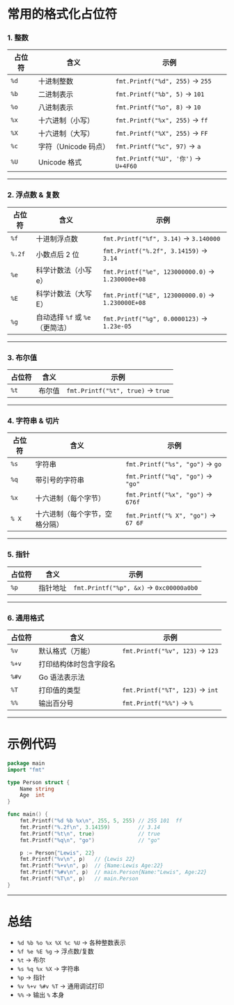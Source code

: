 # 常用的格式化占位符

### 1. 整数

| 占位符 | 含义                 | 示例                                |
| ------ | -------------------- | ----------------------------------- |
| `%d`   | 十进制整数           | `fmt.Printf("%d", 255)` → `255`     |
| `%b`   | 二进制表示           | `fmt.Printf("%b", 5)` → `101`       |
| `%o`   | 八进制表示           | `fmt.Printf("%o", 8)` → `10`        |
| `%x`   | 十六进制（小写）     | `fmt.Printf("%x", 255)` → `ff`      |
| `%X`   | 十六进制（大写）     | `fmt.Printf("%X", 255)` → `FF`      |
| `%c`   | 字符（Unicode 码点） | `fmt.Printf("%c", 97)` → `a`        |
| `%U`   | Unicode 格式         | `fmt.Printf("%U", '你')` → `U+4F60` |

------

### 2. 浮点数 & 复数

| 占位符 | 含义                            | 示例                                             |
| ------ | ------------------------------- | ------------------------------------------------ |
| `%f`   | 十进制浮点数                    | `fmt.Printf("%f", 3.14)` → `3.140000`            |
| `%.2f` | 小数点后 2 位                   | `fmt.Printf("%.2f", 3.14159)` → `3.14`           |
| `%e`   | 科学计数法（小写 e）            | `fmt.Printf("%e", 123000000.0)` → `1.230000e+08` |
| `%E`   | 科学计数法（大写 E）            | `fmt.Printf("%E", 123000000.0)` → `1.230000E+08` |
| `%g`   | 自动选择 `%f` 或 `%e`（更简洁） | `fmt.Printf("%g", 0.0000123)` → `1.23e-05`       |

------

### 3. 布尔值

| 占位符 | 含义   | 示例                              |
| ------ | ------ | --------------------------------- |
| `%t`   | 布尔值 | `fmt.Printf("%t", true)` → `true` |

------

### 4. 字符串 & 切片

| 占位符 | 含义                           | 示例                                |
| ------ | ------------------------------ | ----------------------------------- |
| `%s`   | 字符串                         | `fmt.Printf("%s", "go")` → `go`     |
| `%q`   | 带引号的字符串                 | `fmt.Printf("%q", "go")` → `"go"`   |
| `%x`   | 十六进制（每个字节）           | `fmt.Printf("%x", "go")` → `676f`   |
| `% X`  | 十六进制（每个字节，空格分隔） | `fmt.Printf("% X", "go")` → `67 6F` |

------

### 5. 指针

| 占位符 | 含义     | 示例                                    |
| ------ | -------- | --------------------------------------- |
| `%p`   | 指针地址 | `fmt.Printf("%p", &x)` → `0xc00000a0b0` |

------

### 6. 通用格式

| 占位符 | 含义                   | 示例                            |
| ------ | ---------------------- | ------------------------------- |
| `%v`   | 默认格式（万能）       | `fmt.Printf("%v", 123)` → `123` |
| `%+v`  | 打印结构体时包含字段名 |                                 |
| `%#v`  | Go 语法表示法          |                                 |
| `%T`   | 打印值的类型           | `fmt.Printf("%T", 123)` → `int` |
| `%%`   | 输出百分号             | `fmt.Printf("%%")` → `%`        |

------

# 示例代码

```go
package main
import "fmt"

type Person struct {
    Name string
    Age  int
}

func main() {
    fmt.Printf("%d %b %x\n", 255, 5, 255) // 255 101  ff
    fmt.Printf("%.2f\n", 3.14159)         // 3.14
    fmt.Printf("%t\n", true)              // true
    fmt.Printf("%q\n", "go")              // "go"

    p := Person{"Lewis", 22}
    fmt.Printf("%v\n", p)   // {Lewis 22}
    fmt.Printf("%+v\n", p)  // {Name:Lewis Age:22}
    fmt.Printf("%#v\n", p)  // main.Person{Name:"Lewis", Age:22}
    fmt.Printf("%T\n", p)   // main.Person
}
```

------

# 总结

- `%d %b %o %x %X %c %U` → 各种整数表示
- `%f %e %E %g` → 浮点数/复数
- `%t` → 布尔
- `%s %q %x %X` → 字符串
- `%p` → 指针
- `%v %+v %#v %T` → 通用调试打印
- `%%` → 输出 `%` 本身